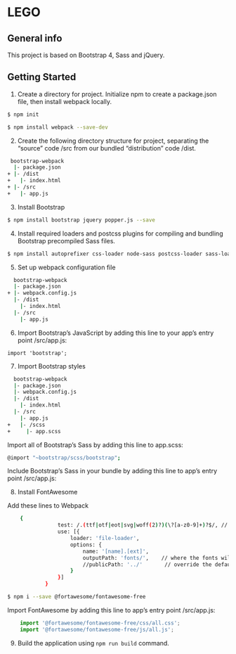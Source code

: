 # LEGO

## General info

This project is based on Bootstrap 4, Sass and jQuery. 

## Getting Started

1) Create a directory for project. Initialize npm to create a package.json file, then install webpack locally.

```sh
$ npm init 

$ npm install webpack --save-dev
```

2) Create the following directory structure for project, separating the “source” code /src from our bundled “distribution” code /dist.
```sh
 bootstrap-webpack
  |- package.json
+ |- /dist
+   |- index.html
+ |- /src
+   |- app.js
```

3) Install Bootstrap
```sh
$ npm install bootstrap jquery popper.js --save
```

4) Install required loaders and postcss plugins for compiling and bundling Bootstrap precompiled Sass files.
```sh
$ npm install autoprefixer css-loader node-sass postcss-loader sass-loader style-loader --save-dev
```

5) Set up webpack configuration file
```sh
  bootstrap-webpack
  |- package.json
+ |- webpack.config.js
  |- /dist
    |- index.html
  |- /src
    |- app.js
  ```  
    

6) Import Bootstrap’s JavaScript by adding this line to your app’s entry point /src/app.js:

  ``` import 'bootstrap'; ```


7) Import Bootstrap styles
```sh
  bootstrap-webpack
  |- package.json
  |- webpack.config.js
  |- /dist
    |- index.html
  |- /src
    |- app.js
+   |- /scss
+     |- app.scss
```
Import all of Bootstrap’s Sass by adding this line to app.scss:
```sh
@import "~bootstrap/scss/bootstrap";
```
Include Bootstrap’s Sass in your bundle by adding this line to app’s entry point /src/app.js:


8) Install FontAwesome

Add these lines to Webpack
```sh
	{
                test: /.(ttf|otf|eot|svg|woff(2)?)(\?[a-z0-9]+)?$/, // For Font Awesome
                use: [{
                    loader: 'file-loader',
                    options: {
                        name: '[name].[ext]',
                        outputPath: 'fonts/',    // where the fonts will go
                        //publicPath: '../'       // override the default path
                    }
                }]
            }
```
```sh
$ npm i --save @fortawesome/fontawesome-free
```
Import FontAwesome by adding this line to app’s entry point /src/app.js:
```js
	import '@fortawesome/fontawesome-free/css/all.css';
	import '@fortawesome/fontawesome-free/js/all.js';
```

9) Build the application using ``` npm run build ``` command.







